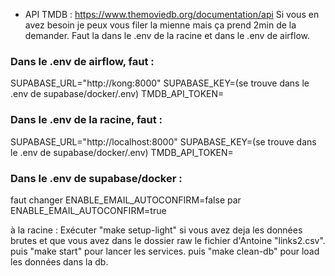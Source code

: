 - API TMDB : https://www.themoviedb.org/documentation/api
  Si vous en avez besoin je peux vous filer la mienne mais ça prend 2min de la demander.
  Faut la dans le .env de la racine et dans le .env de airflow.

### Dans le .env de airflow, faut :

SUPABASE_URL="http://kong:8000"
SUPABASE_KEY=(se trouve dans le .env de supabase/docker/.env)
TMDB_API_TOKEN=

### Dans le .env de la racine, faut :

SUPABASE_URL="http://localhost:8000"
SUPABASE_KEY=(se trouve dans le .env de supabase/docker/.env)
TMDB_API_TOKEN=

### Dans le .env de supabase/docker :

faut changer ENABLE_EMAIL_AUTOCONFIRM=false par ENABLE_EMAIL_AUTOCONFIRM=true

à la racine :
Exécuter "make setup-light" si vous avez deja les données brutes et que vous avez dans le dossier raw le fichier d'Antoine "links2.csv".
puis "make start" pour lancer les services.
puis "make clean-db" pour load les données dans la db.
